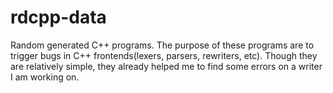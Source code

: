 # rdcpp-data
Random generated C++ programs.
The purpose of these programs are to trigger bugs in C++ frontends(lexers, parsers, rewriters, etc). Though they are relatively simple, they already helped me to find some errors on a writer I am working on.
